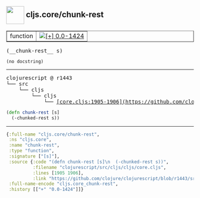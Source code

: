 ## <img width="48px" valign="middle" src="http://i.imgur.com/Hi20huC.png"> cljs.core/chunk-rest

 <table border="1">
<tr>
<td>function</td>
<td><a href="https://github.com/cljsinfo/api-refs/tree/0.0-1424"><img valign="middle" alt="[+] 0.0-1424" src="https://img.shields.io/badge/+-0.0--1424-lightgrey.svg"></a> </td>
</tr>
</table>

 <samp>
(__chunk-rest__ s)<br>
</samp>

```
(no docstring)
```

---

 <pre>
clojurescript @ r1443
└── src
    └── cljs
        └── cljs
            └── <ins>[core.cljs:1905-1906](https://github.com/clojure/clojurescript/blob/r1443/src/cljs/cljs/core.cljs#L1905-L1906)</ins>
</pre>

```clj
(defn chunk-rest [s]
  (-chunked-rest s))
```


---

```clj
{:full-name "cljs.core/chunk-rest",
 :ns "cljs.core",
 :name "chunk-rest",
 :type "function",
 :signature ["[s]"],
 :source {:code "(defn chunk-rest [s]\n  (-chunked-rest s))",
          :filename "clojurescript/src/cljs/cljs/core.cljs",
          :lines [1905 1906],
          :link "https://github.com/clojure/clojurescript/blob/r1443/src/cljs/cljs/core.cljs#L1905-L1906"},
 :full-name-encode "cljs.core_chunk-rest",
 :history [["+" "0.0-1424"]]}

```
